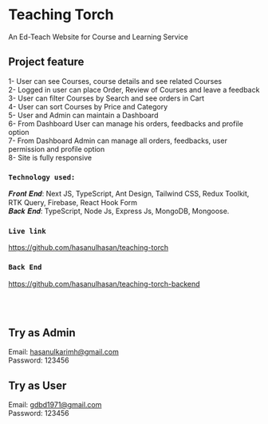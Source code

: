 # Teaching Torch

An Ed-Teach Website for Course and Learning Service

## Project feature

1- User can see Courses, course details and see related Courses</br>
2- Logged in user can place Order, Review of Courses and leave a feedback</br>
3- User can filter Courses by Search and see orders in Cart</br>
4- User can sort Courses by Price and Category</br>
5- User and Admin can maintain a Dashboard</br>
6- From Dashboard User can manage his orders, feedbacks and profile option</br>
7- From Dashboard Admin can manage all orders, feedbacks, user permission and profile option</br>
8- Site is fully responsive</br>

### `Technology used:`

𝑭𝒓𝒐𝒏𝒕 𝑬𝒏𝒅: Next JS, TypeScript, Ant Design, Tailwind CSS, Redux Toolkit, RTK Query, Firebase, React Hook Form</br>
𝑩𝒂𝒄𝒌 𝑬𝒏𝒅: TypeScript, Node Js, Express Js, MongoDB, Mongoose. </br>

### `Live link`

https://github.com/hasanulhasan/teaching-torch

### `Back End`

https://github.com/hasanulhasan/teaching-torch-backend

</br></br>
## Try as Admin  </br>
Email: hasanulkarimh@gmail.com </br>
Password: 123456 </br>

## Try as User  </br>
Email: gdbd1971@gmail.com </br>
Password: 123456 </br>
